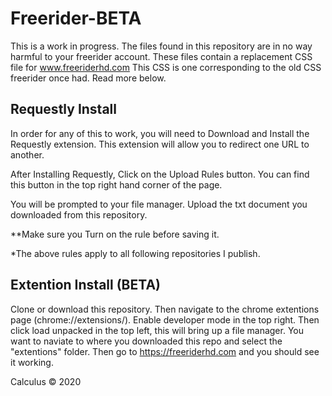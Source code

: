 # Freerider-BETA
This is a work in progress. The files found in this repository are in no way harmful to your freerider account. These files contain a replacement CSS file for www.freeriderhd.com This CSS is one corresponding to the old CSS freerider once had. Read more below.

## Requestly Install
In order for any of this to work, you will need to Download and Install the Requestly extension. This extension will allow you to redirect one URL to another.

After Installing Requestly, Click on the Upload Rules button. You can find this button in the top right hand corner of the page.

You will be prompted to your file manager. Upload the txt document you downloaded from this repository.

**Make sure you Turn on the rule before saving it.

*The above rules apply to all following repositories I publish.


## Extention Install (BETA)
Clone or download this repository. Then navigate to the chrome extentions page (chrome://extensions/). Enable developer mode in the top right. Then click load unpacked in the top left, this will bring up a file manager. You want to naviate to where you downloaded this repo and select the "extentions" folder. Then go to https://freeriderhd.com and you should see it working.




Calculus © 2020
